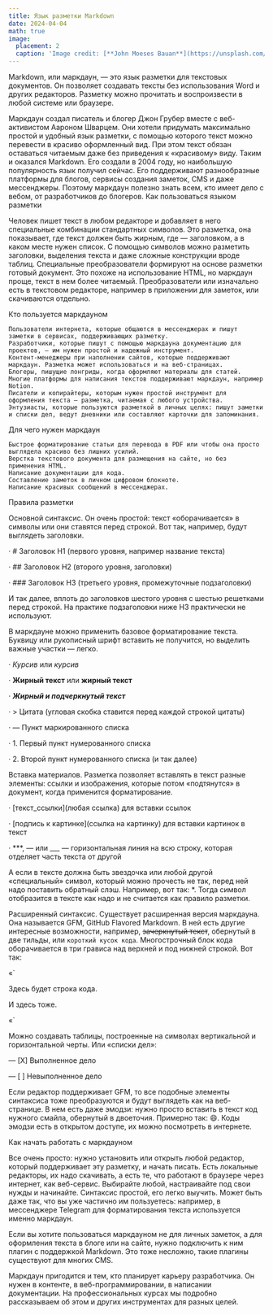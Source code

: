 ```yaml
---
title: Язык разметки Markdown
date: 2024-04-04
math: true
image:
  placement: 2
  caption: 'Image credit: [**John Moeses Bauan**](https://unsplash.com/photos/OGZtQF8iC0g)'
---
```


Markdown, или маркдаун, — это язык разметки для текстовых документов. Он позволяет создавать тексты без использования Word и других редакторов. Разметку можно прочитать и воспроизвести в любой системе или браузере.

Маркдаун создал писатель и блогер Джон Грубер вместе с веб-активистом Аароном Шварцем. Они хотели придумать максимально простой и удобный язык разметки, с помощью которого текст можно перевести в красиво оформленный вид. При этом текст обязан оставаться читаемым даже без приведения к «красивому» виду. Таким и оказался Markdown. Его создали в 2004 году, но наибольшую популярность язык получил сейчас. Его поддерживают разнообразные платформы для блогов, сервисы создания заметок, CMS и даже мессенджеры. Поэтому маркдаун полезно знать всем, кто имеет дело с вебом, от разработчиков до блогеров.
Как пользоваться языком разметки

Человек пишет текст в любом редакторе и добавляет в него специальные комбинации стандартных символов. Это разметка, она показывает, где текст должен быть жирным, где — заголовком, а в каком месте нужен список. С помощью символов можно разметить заголовки, выделения текста и даже сложные конструкции вроде таблиц. Специальные преобразователи формируют на основе разметки готовый документ. Это похоже на использование HTML, но маркдаун проще, текст в нем более читаемый. Преобразователи или изначально есть в текстовом редакторе, например в приложении для заметок, или скачиваются отдельно.

Кто пользуется маркдауном

    Пользователи интернета, которые общаются в мессенджерах и пишут заметки в сервисах, поддерживающих разметку.
    Разработчики, которые пишут с помощью маркдауна документацию для проектов, — им нужен простой и надежный инструмент.
    Контент-менеджеры при наполнении сайтов, которые поддерживают маркдаун. Разметка может использоваться и на веб-страницах.
    Блогеры, пишущие лонгриды, когда оформляют материалы для статей. Многие платформы для написания текстов поддерживают маркдаун, например Notion.
    Писатели и копирайтеры, которым нужен простой инструмент для оформления текста — разметка, читаемая с любого устройства.
    Энтузиасты, которые пользуются разметкой в личных целях: пишут заметки и списки дел, ведут дневники или составляют карточки для запоминания.

Для чего нужен маркдаун

    Быстрое форматирование статьи для перевода в PDF или чтобы она просто выглядела красиво без лишних усилий.
    Верстка текстового документа для размещения на сайте, но без применения HTML.
    Написание документации для кода.
    Составление заметок в личном цифровом блокноте.
    Написание красивых сообщений в мессенджерах.

Правила разметки 

Основной синтаксис. Он очень простой: текст «оборачивается» в символы или они ставятся перед строкой. Вот так, например, будут выглядеть заголовки.

· # Заголовок H1 (первого уровня, например название текста)

· ## Заголовок H2 (второго уровня, заголовки)

· ### Заголовок H3 (третьего уровня, промежуточные подзаголовки)

И так далее, вплоть до заголовков шестого уровня с шестью решетками перед строкой. На практике подзаголовки ниже H3 практически не используют.

В маркдауне можно применить базовое форматирование текста. Буквицу или рукописный шрифт вставить не получится, но выделить важные участки — легко.

· *Курсив* или _курсив_

· **Жирный текст** или __жирный текст__

· ***Жирный и подчеркнутый текст***

· > Цитата (угловая скобка ставится перед каждой строкой цитаты)

· — Пункт маркированного списка

· 1. Первый пункт нумерованного списка

· 2. Второй пункт нумерованного списка (и так далее)

Вставка материалов. Разметка позволяет вставлять в текст разные элементы: ссылки и изображения, которые потом «подтянутся» в документ, когда применится форматирование.

· [текст_ссылки](любая ссылка) для вставки ссылок

· [подпись к картинке](ссылка на картинку) для вставки картинок в текст

· ***, — или ___ — горизонтальная линия на всю строку, которая отделяет часть текста от другой

А если в тексте должна быть звездочка или любой другой «специальный» символ, который можно прочесть не так, перед ней надо поставить обратный слэш. Например, вот так: *. Тогда символ отобразится в тексте как надо и не считается как правило разметки.

Расширенный синтаксис. Существует расширенная версия маркдауна. Она называется GFM, GitHub Flavored Markdown. В ней есть другие интересные возможности, например, ~~зачеркнутый текст~~, обернутый в две тильды, или `короткий кусок кода`. Многострочный блок кода оборачивается в три грависа над верхней и под нижней строкой. Вот так:

«`

Здесь будет строка кода.

И здесь тоже.

«`

Можно создавать таблицы, построенные на символах вертикальной и горизонтальной черты. Или «списки дел»:

— [X] Выполненное дело

— [ ] Невыполненное дело

Если редактор поддерживает GFM, то все подобные элементы синтаксиса тоже преобразуются и будут выглядеть как на веб-странице. В нем есть даже эмодзи: нужно просто вставить в текст код нужного смайла, обернутый в двоеточия. Примерно так: :smile:. Коды эмодзи есть в открытом доступе, их можно посмотреть в интернете.

Как начать работать с маркдауном

Все очень просто: нужно установить или открыть любой редактор, который поддерживает эту разметку, и начать писать. Есть локальные редакторы, их надо скачивать, а есть те, что работают в браузере через интернет, как веб-сервис. Выбирайте любой, настраивайте под свои нужды и начинайте. Синтаксис простой, его легко выучить. Может быть даже так, что вы уже частично им пользуетесь: например, в мессенджере Telegram для форматирования текста используется именно маркдаун.

Если вы хотите пользоваться маркдауном не для личных заметок, а для оформления текста в блоге или на сайте, нужно подключить к ним плагин с поддержкой Markdown. Это тоже несложно, такие плагины существуют для многих CMS.

Маркдаун пригодится и тем, кто планирует карьеру разработчика. Он нужен в контенте, в веб-программировании, в написании документации. На профессиональных курсах мы подробно рассказываем об этом и других инструментах для разных целей.

